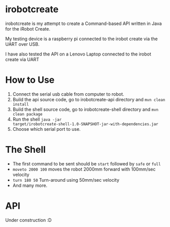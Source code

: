 irobotcreate
============

irobotcreate is my attempt to create a Command-based API written in Java for the iRobot Create.

My testing device is a raspberry pi connected to the irobot create via the UART over USB.

I have also tested the API on a Lenovo Laptop connected to the irobot create via UART

How to Use
==========

1. Connect the serial usb cable from computer to robot.
2. Build the api source code, go to irobotcreate-api directory and <code>mvn clean install</code>
3. Build the shell source code, go to irobotcreate-shell directory and <code>mvn clean package</code>
3. Run the shell <code>java -jar target/irobotcreate-shell-1.0-SNAPSHOT-jar-with-dependencies.jar</code>
4. Choose which serial port to use.

The Shell
=========

* The first command to be sent should be <code>start</code> followed by <code>safe</code> or <code>full</code>
* <code>moveto 2000 100</code> moves the robot 2000mm forward with 100mm/sec velocity
* <code>turn 180 50</code> Turn-around using 50mm/sec velocity
* And many more.

API
===

Under construction :D
